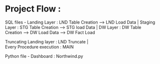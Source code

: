 # Project Flow :

SQL files - 
  Landing Layer : LND Table Creation --> LND Load Data | 
  Staging Layer : STG Table Creation --> STG load Data | 
  DW Layer      : DW Table Creation --> DW Load Data --> DW Fact Load 
  
  Truncating Landing layer  : LND Truncate     |   
  Every Procedure execution : MAIN

Python file - 
  Dashboard : Northwind.py
